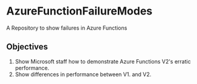 # AzureFunctionFailureModes
A Repository to show failures in Azure Functions

## Objectives

1. Show Microsoft staff how to demonstrate Azure Functions V2's erratic performance.
1. Show differences in performance between V1. and V2.
